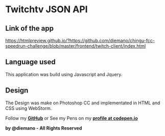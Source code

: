 # Twitchtv JSON API

## Link of the app

https://htmlpreview.github.io/?https://github.com/diemano/chingu-fcc-speedrun-challenge/blob/master/frontend/twitch-client/index.html

## Language used

This application was build using Javascript and Jquery.

## Design

The Design was make on Photoshop CC and implementated in HTML and CSS using WebStorm.

Follow my **<a href="https://github.com/diemano">GitHub</a>** or See my Pens on my **<a href="https://codepen.io/diemano/">profile at codepen.io</a>**

**by @diemano - All Rights Reserved**
